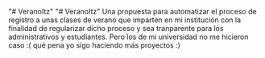 "# VeranoItz" 
"# VeranoItz" 
Una propuesta para automatizar el proceso de registro a unas clases de verano que imparten en mi institución con la finalidad de regularizar dicho proceso y sea tranparente para los administrativos y estudiantes. Pero los de mi universidad no me hicieron caso :( qué pena yo sigo haciendo más proyectos :)
